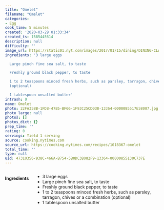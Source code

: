 ```yaml
---
title: "Omelet"
filename: "Omelet"
categories:
- Egg
cook_time: 5 minutes
created: '2020-03-29 01:33:34'
created_ts: 1585445614
description: null
difficulty: ''
image_url: https://static01.nyt.com/images/2017/01/15/dining/DINING-CLASSICOMELET-2/DINING-CLASSICOMELET-2-videoHpMedium-v2.jpg
ingredients: '3 large eggs

  Large pinch fine sea salt, to taste

  Freshly ground black pepper, to taste

  1 to 2 teaspoons minced fresh herbs, such as parsley, tarragon, chives or a combination
  (optional)

  1 tablespoon unsalted butter'
intrash: 0
name: Omelet
photo: 22FA358B-1FDB-47B5-BF66-1F93C25CD038-13364-0000085517E58007.jpg
photo_large: null
photos: []
photos_dict: {}
prep_time: ''
rating: 0
servings: Yield 1 serving
source: cooking.nytimes.com
source_url: https://cooking.nytimes.com/recipes/1018367-omelet
total_time: ''
type: null
uid: 47310356-938C-466A-B754-5B0DC3B082F9-13364-00000855130C737E
---
```

<div class="large-8 medium-7 columns" id="writeup">	</div><!-- #writeup -->
</div><!-- #row-one -->
<div class="row" id="row-two">	<div class="medium-4 small-5 columns"><h4 id="ingredients">Ingredients</h4><div class="box box-ingredients content"><ul>
<li>3 large eggs</li>
<li>Large pinch fine sea salt, to taste</li>
<li>Freshly ground black pepper, to taste</li>
<li>1 to 2 teaspoons minced fresh herbs, such as parsley, tarragon, chives or a combination (optional)</li>
<li>1 tablespoon unsalted butter</li>
</ul>
</div>	</div>	<div class="medium-6 small-7 columns">	</div>